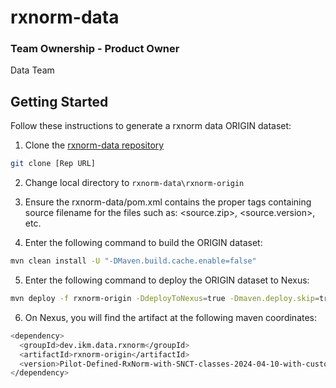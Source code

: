 # rxnorm-data

### Team Ownership - Product Owner
Data Team

## Getting Started

Follow these instructions to generate a rxnorm data ORIGIN dataset:

1. Clone the [rxnorm-data repository](https://github.com/ikmdev/rxnorm-data)

```bash
git clone [Rep URL]
```

2. Change local directory to `rxnorm-data\rxnorm-origin`

3. Ensure the rxnorm-data/pom.xml contains the proper tags containing source filename for the files such as:
   <source.zip>, <source.version>, etc.

4. Enter the following command to build the ORIGIN dataset:

```bash
mvn clean install -U "-DMaven.build.cache.enable=false"
```

5. Enter the following command to deploy the ORIGIN dataset to Nexus:

```bash
mvn deploy -f rxnorm-origin -DdeployToNexus=true -Dmaven.deploy.skip=true -Dmaven.build.cache.enabled=false -Ptinkarbuild -DrepositoryId=nexus-snapshot
```

6. On Nexus, you will find the artifact at the following maven coordinates:

```bash
<dependency>
  <groupId>dev.ikm.data.rxnorm</groupId>
  <artifactId>rxnorm-origin</artifactId>
  <version>Pilot-Defined-RxNorm-with-SNCT-classes-2024-04-10-with-custom-annotations.owl</version>
</dependency>
```
